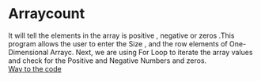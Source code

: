# Arraycount
It will tell the elements in the array is positive , negative or zeros .This program allows the user to enter the Size , and the row elements of One-Dimensional Arrayc. Next, we are using For Loop to iterate the array values and check for the Positive and Negative Numbers and zeros.<br/>
[Way to the code](https://github.com/ASTHA193/Arraycount/tree/master)
